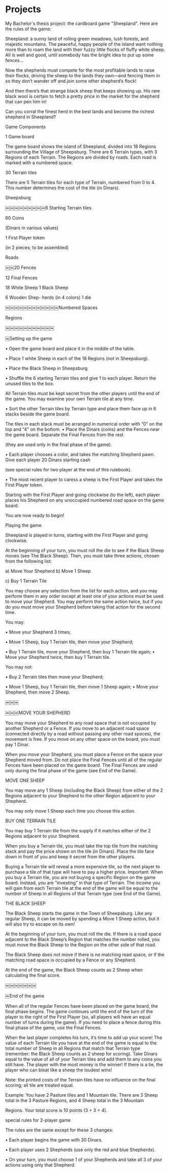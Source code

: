 # Projects
My Bachelor's thesis project: the cardboard game "Sheepland". Here are the rules of the game:

Sheepland: a sunny land of rolling green meadows, lush forests, and majestic mountains. The peaceful, happy people of the island want nothing more than to roam the land with their fuzzy little flocks of fluffy white sheep. All is well and good, until somebody has the bright idea to put up some fences...

Now the shepherds must compete for the most profitable lands to raise their flocks, driving the sheep to the lands they own—and fencing them in so they don’t wander off and join some other shepherd’s flock!

And then there’s that strange black sheep that keeps showing up. His rare black wool is certain to fetch a pretty price in the market for the shepherd that can pen him in!

Can you corral the finest herd in the best lands and become the richest shepherd in Sheepland?



Game Components

1 Game board

The game board shows the island of Sheepland, divided into 18 Regions surrounding the Village of Sheepsburg. There are 6 Terrain types, with 3 Regions of each Terrain. The Regions are divided by roads. Each road is marked with a numbered space.

30 Terrain tiles

There are 5 Terrain tiles for each type of Terrain, numbered from 0 to 4. This number determines the cost of the tile (in Dinars).

Sheepsburg

￼￼￼￼￼￼￼￼￼6 Starting Terrain tiles

60 Coins

(Dinars in various values)

1 First Player token

(in 2 pieces; to be assembled)

Roads

￼￼20 Fences

12 Final Fences

18 White Sheep 1 Black Sheep

6 Wooden Shep- herds (in 4 colors) 1 die

￼￼￼￼￼￼￼￼￼￼￼￼Numbered Spaces

Regions

￼￼￼￼￼￼￼￼￼￼￼

￼Setting up the game

• Open the game board and place it in the middle of the table.

• Place 1 white Sheep in each of the 18 Regions (not in Sheepsburg).

• Place the Black Sheep in Sheepsburg

• Shuffle the 6 starting Terrain tiles and give 1 to each player. Return the unused tiles to the box.

All Terrain tiles must be kept secret from the other players until the end of the game. You may examine your own Terrain 
tile at any time.

• Sort the other Terrain tiles by Terrain type and place them face up in 6 stacks beside the game board.

The tiles in each stack must be arranged in numerical order with “0” on the top and “4” on the bottom. • Place the Dinars 
(coins) and the Fences near the game board. Separate the Final Fences from the rest

(they are used only in the final phase of the game).

• Each player chooses a color, and takes the matching Shepherd pawn. Give each player 20 Dinars starting cash

(see special rules for two player at the end of this rulebook).

• The most recent player to caress a sheep is the First Player and takes the First Player token.

Starting with the First Player and going clockwise (to the left), each player places his Shepherd on any unoccupied numbered 
road space on the game board.

You are now ready to begin!

Playing the game

Sheepland is played in turns, starting with the First Player and going clockwise.

At the beginning of your turn, you must roll the die to see if the Black Sheep moves (see The Black Sheep). Then, you must 
take three actions, chosen from the following list:

a) Move Your Shepherd b) Move 1 Sheep

c) Buy 1 Terrain Tile

You may choose any selection from the list for each action, and you may perform them in any order except at least one of 
your actions must be used to move your Shepherd. You may perform the same action twice, but if you do you must move your 
Shepherd before taking that action for the second time.

You may:

• Move your Shepherd 3 times;

• Move 1 Sheep, buy 1 Terrain tile, then move your Shepherd;

• Buy 1 Terrain tile, move your Shepherd, then buy 1 Terrain tile again; • Move your Shepherd twice, then buy 1 Terrain 
tile.

You may not:

• Buy 2 Terrain tiles then move your Shepherd;

• Move 1 Sheep, buy 1 Terrain tile, then move 1 Sheep again; • Move your Shepherd, then move 2 Sheep.

￼￼￼

￼￼￼MOVE YOUR SHEPHERD

You may move your Shepherd to any road space that is not occupied by another Shepherd or a Fence. If you move to an adjacent 
road space (connected directly by a road without passing any other road spaces), the movement is free. If you move on any 
other space on the board, you must pay 1 Dinar.

When you move your Shepherd, you must place a Fence on the space your Shepherd moved from. Do not place the Final Fences 
until all of the regular Fences have been placed on the game board. The Final Fences are used only during the final phase of 
the game (see End of the Game).

MOVE ONE SHEEP

You may move any 1 Sheep (including the Black Sheep) from either of the 2 Regions adjacent to your Shepherd to the other 
Region adjacent to your Shepherd.

You may only move 1 Sheep each time you choose this action.

BUY ONE TERRAIN TILE

You may buy 1 Terrain tile from the supply if it matches either of the 2 Regions adjacent to your Shepherd.

When you buy a Terrain tile, you must take the top tile from the matching stack and pay the price shown on the tile (in 
Dinars). Place the tile face down in front of you and keep it secret from the other players.

Buying a Terrain tile will reveal a more expensive tile, so the next player to purchase a tile of that type will have to pay 
a higher price. Important: When you buy a Terrain tile, you are not buying a specific Region on the game board. Instead, you 
are “investing” in that type of Terrain. The income you will gain from each Terrain tile at the end of the game will be 
equal to the number of Sheep in all Regions of that Terrain type (see End of the Game).

THE BLACK SHEEP

The Black Sheep starts the game in the Town of Sheepsburg. Like any regular Sheep, it can be moved by spending a Move 1 
Sheep action, but it will also try to escape on its own!

At the beginning of your turn, you must roll the die. If there is a road space adjacent to the Black Sheep’s Region that 
matches the number rolled, you must move the Black Sheep to the Region on the other side of that road.

The Black Sheep does not move if there is no matching road space, or if the matching road space is occupied by a Fence or 
any Shepherd.

At the end of the game, the Black Sheep counts as 2 Sheep when calculating the final score.

￼￼￼￼￼￼￼

￼End of the game

When all of the regular Fences have been placed on the game board, the final phase begins. The game continues until the end 
of the turn of the player to the right of the First Player (so, all players will have an equal number of turns during the 
game). If you need to place a fence during this final phase of the game, use the Final Fences.

When the last player completes his turn, it’s time to add up your score! The value of each Terrain tile you have at the end 
of the game is equal to the total number of Sheep in all Regions that match that Terrain type (remember: the Black Sheep 
counts as 2 sheep for scoring). Take Dinars equal to the value of all of your Terrain tiles and add them to any coins you 
still have. The player with the most money is the winner! If there is a tie, the player who can bleat like a sheep the 
loudest wins!

Note: the printed costs of the Terrain tiles have no influence on the final scoring; all tile are treated equal.

Example: You have 2 Pasture tiles and 1 Mountain tile. There are 3 Sheep total in the 3 Pasture Regions, and 4 Sheep total 
in the 3 Mountain

Regions. Your total score is 10 points (3 + 3 + 4).

special rules for 2-player game

The rules are the same except for these 3 changes:

• Each player begins the game with 30 Dinars.

• Each player uses 2 Shepherds (use only the red and blue Shepherds).

• On your turn, you must choose 1 of your Shepherds and take all 3 of your actions using only that Shepherd.
